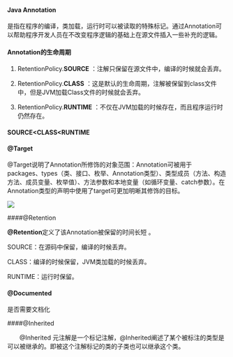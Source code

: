 #### Java Annotation

是指在程序的编译，类加载，运行时可以被读取的特殊标记。通过Annotation可以帮助程序开发人员在不改变程序逻辑的基础上在源文件插入一些补充的逻辑。



#### Annotation的生命周期

1. RetentionPolicy.**SOURCE** ：注解只保留在源文件中，编译的时候就会丢弃。

2. RetentionPolicy.**CLASS** ：这是默认的生命周期，注解被保留到class文件中，但是JVM加载Class文件的时候就会丢弃。
3. RetentionPolicy.**RUNTIME** ：不仅在JVM加载的时候存在，而且程序运行时仍然存在。

#### SOURCE<CLASS<RUNTIME





#### @Target

@Target说明了Annotation所修饰的对象范围：Annotation可被用于 packages、types（类、接口、枚举、Annotation类型）、类型成员（方法、构造方法、成员变量、枚举值）、方法参数和本地变量（如循环变量、catch参数）。在Annotation类型的声明中使用了target可更加明晰其修饰的目标。

![](D:\mdimage\微信截图_20200314130748.png)

####@Retention 

**@Retention**定义了该Annotation被保留的时间长短 。

SOURCE：在源码中保留，编译的时候丢弃。

CLASS：编译的时候保留，JVM类加载的时候丢弃。

RUNTIME：运行时保留。

#### @Documented

是否需要文档化

####@Inherited

　　@Inherited 元注解是一个标记注解，@Inherited阐述了某个被标注的类型是可以被继承的。即被这个注解标记的类的子类也可以继承这个类。